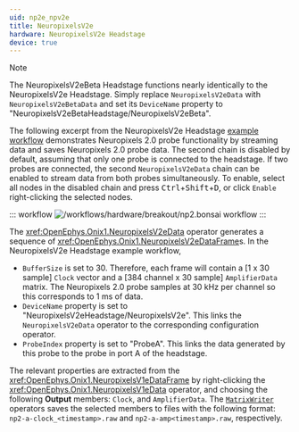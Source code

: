 ```yaml
---
uid: np2e_npv2e
title: NeuropixelsV2e
hardware: NeuropixelsV2e Headstage
device: true
---
```


> [!NOTE]
> The NeuropixelsV2eBeta Headstage functions nearly identically to the NeuropixelsV2e Headstage. Simply replace `NeuropixelsV2eData` with `NeuropixelsV2eBetaData` and set its `DeviceName` property to "NeuropixelsV2eBetaHeadstage/NeuropixelsV2eBeta". 

The following excerpt from the NeuropixelsV2e Headstage [example workflow](xref:np2e) demonstrates Neuropixels 2.0 probe functionality by streaming data and saves Neuropixels 2.0 probe data. The second chain  is disabled by default, assuming that only one probe is connected to the headstage. If two probes are connected, the second `NeuropixelsV2eData` chain can be enabled to stream data from both probes simultaneously. To enable, select all nodes in the disabled chain and press <kbd>Ctrl</kbd>+<kbd>Shift</kbd>+<kbd>D</kbd>, or click `Enable` right-clicking the selected nodes.

::: workflow
![/workflows/hardware/breakout/np2.bonsai workflow](../../../workflows/hardware/np2e/np2.bonsai)
:::

The <xref:OpenEphys.Onix1.NeuropixelsV2eData> operator generates a sequence of <xref:OpenEphys.Onix1.NeuropixelsV2eDataFrame>s. In the NeuropixelsV2e Headstage example workflow,
- `BufferSize` is set to 30. Therefore, each frame will contain a [1 x 30 sample] `Clock` vector and a [384 channel x
  30 sample] `AmplifierData` matrix. The Neuropixels 2.0 probe samples at 30 kHz per channel so this
  corresponds to 1 ms of data.
- `DeviceName` property is set to "NeuropixelsV2eHeadstage/NeuropixelsV2e". This links the `NeuropixelsV2eData` operator to the corresponding configuration operator. 
- `ProbeIndex` property is set to "ProbeA". This links the data generated by this probe to the probe in port A of the headstage. 

The relevant properties are extracted from the <xref:OpenEphys.Onix1.NeuropixelsV1eDataFrame> by right-clicking the <xref:OpenEphys.Onix1.NeuropixelsV1eData> operator, and choosing the following **Output** members: `Clock`, and `AmplifierData`. The [`MatrixWriter`](https://bonsai-rx.org/docs/api/Bonsai.Dsp.MatrixWriter.html) operators saves the selected members to files with the following format: `np2-a-clock_<timestamp>.raw` and `np2-a-amp<timestamp>.raw`, respectively.
